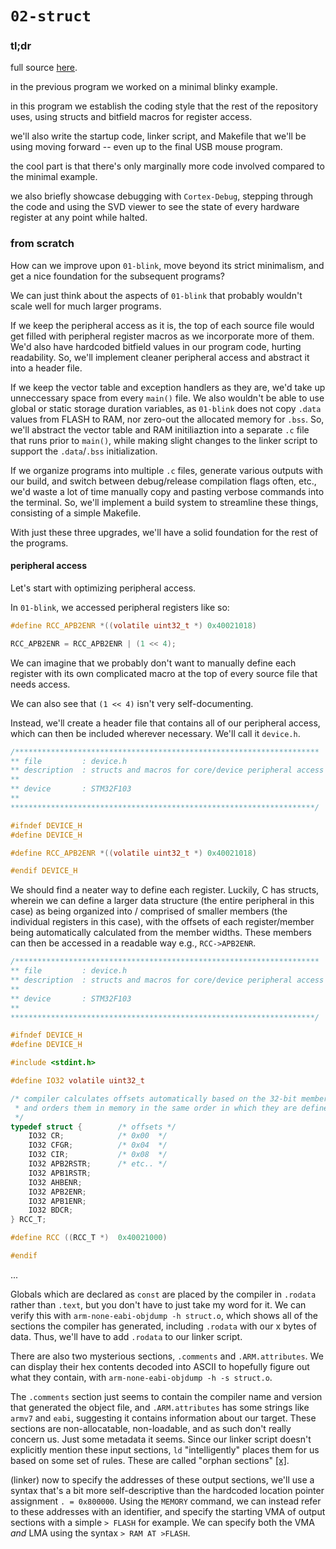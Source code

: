 # `02-struct`

### tl;dr

full source [here]().

in the previous program we worked on a minimal blinky example.

in this program we establish the coding style that the rest of the repository uses, using structs and bitfield macros for register access. 

we'll also write the startup code, linker script, and Makefile that we'll be using moving forward -- even up to the final USB mouse program.

the cool part is that there's only marginally more code involved compared to the minimal example.

we also briefly showcase debugging with `Cortex-Debug`, stepping through the code and using the SVD viewer to see the state of every hardware register at any point while halted.

### from scratch

How can we improve upon `01-blink`, move beyond its strict minimalism, and get a nice foundation for the subsequent programs?

We can just think about the aspects of `01-blink` that probably wouldn't scale well for much larger programs.

If we keep the peripheral access as it is, the top of each source file would get filled with peripheral register macros as we incorporate more of them. We'd also have hardcoded bitfield values in our program code, hurting readability. So, we'll implement cleaner peripheral access and abstract it into a header file.

If we keep the vector table and exception handlers as they are, we'd take up unneccessary space from every `main()` file. We also wouldn't be able to use global or static storage duration variables, as `01-blink` does not copy `.data` values from FLASH to RAM, nor zero-out the allocated memory for `.bss`. So, we'll abstract the vector table and RAM initiliaztion into a separate `.c` file that runs prior to `main()`, while making slight changes to the linker script to support the `.data`/`.bss` initialization.

If we organize programs into multiple `.c` files, generate various outputs with our build, and switch between debug/release compilation flags often, etc., we'd waste a lot of time manually copy and pasting verbose commands into the terminal. So, we'll implement a build system to streamline these things, consisting of a simple Makefile.

With just these three upgrades, we'll have a solid foundation for the rest of the programs.

#### peripheral access

Let's start with optimizing peripheral access.

In `01-blink`, we accessed peripheral registers like so:

```c
#define RCC_APB2ENR *((volatile uint32_t *) 0x40021018)

RCC_APB2ENR = RCC_APB2ENR | (1 << 4);
```

We can imagine that we probably don't want to manually define each register with its own complicated macro at the top of every source file that needs access.

We can also see that `(1 << 4)` isn't very self-documenting.

Instead, we'll create a header file that contains all of our peripheral access, which can then be included wherever necessary. We'll call it `device.h`.

```c
/********************************************************************
** file         : device.h
** description  : structs and macros for core/device peripheral access
**
** device       : STM32F103
**
********************************************************************/

#ifndef DEVICE_H
#define DEVICE_H

#define RCC_APB2ENR *((volatile uint32_t *) 0x40021018)

#endif DEVICE_H
```

We should find a neater way to define each register. Luckily, C has structs, wherein we can define a larger data structure (the entire peripheral in this case) as being organized into / comprised of smaller members (the individual registers in this case), with the offsets of each register/member being automatically calculated from the member widths. These members can then be accessed in a readable way e.g., `RCC->APB2ENR`.

```c
/********************************************************************
** file         : device.h
** description  : structs and macros for core/device peripheral access
**
** device       : STM32F103
**
********************************************************************/

#ifndef DEVICE_H
#define DEVICE_H

#include <stdint.h>

#define IO32 volatile uint32_t

/* compiler calculates offsets automatically based on the 32-bit member types equaling 4 bytes each,
 * and orders them in memory in the same order in which they are defined
 */
typedef struct {        /* offsets */
    IO32 CR;            /* 0x00  */ 
    IO32 CFGR;          /* 0x04  */
    IO32 CIR;           /* 0x08  */
    IO32 APB2RSTR;      /* etc.. */
    IO32 APB1RSTR;
    IO32 AHBENR;
    IO32 APB2ENR;
    IO32 APB1ENR;
    IO32 BDCR;
} RCC_T;

#define RCC ((RCC_T *)  0x40021000)

#endif
```

...


Globals which are declared as `const` are placed by the compiler in `.rodata` rather than `.text`, but you don't have to just take my word for it. We can verify this with `arm-none-eabi-objdump -h struct.o`, which shows all of the sections the compiler has generated, including `.rodata` with our x bytes of data. Thus, we'll have to add `.rodata` to our linker script. 

There are also two mysterious sections, `.comments` and `.ARM.attributes`. We can display their hex contents decoded into ASCII to hopefully figure out what they contain, with `arm-none-eabi-objdump -h -s struct.o`. 

The `.comments` section just seems to contain the compiler name and version that generated the object file, and `.ARM.attributes` has some strings like `armv7` and `eabi`, suggesting it contains information about our target. These sections are non-allocatable, non-loadable, and as such don't really concern us. Just some metadata it seems. Since our linker script doesn't explicitly mention these input sections, `ld` "intelligently" places them for us based on some set of rules. These are called "orphan sections" [[x]]().


(linker) now to specify the addresses of these output sections, we'll use a syntax that's a bit more self-descriptive than the hardcoded location pointer assignment `. = 0x800000`. Using the `MEMORY` command, we can instead refer to these addresses with an identifier, and specify the starting VMA of output sections with a simple `> FLASH` for example. We can specify both the VMA _and_ LMA using the syntax `> RAM AT >FLASH`.